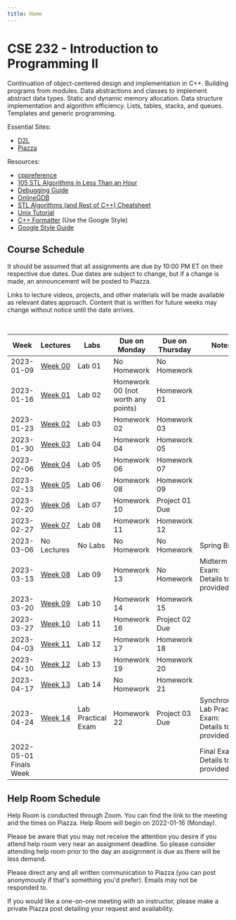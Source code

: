 ```yaml
---
title: Home
---
```


# CSE 232 - Introduction to Programming II

Continuation of object-centered design and implementation in C++. Building programs from modules. Data abstractions and classes to implement abstract data types. Static and dynamic memory allocation. Data structure implementation and algorithm efficiency. Lists, tables, stacks, and queues. Templates and generic programming.

<!-- General: -->
<!-- - [Course Schedule](#course-schedule) -->
<!-- - [Exam Policies](exam_policies.html) -->
<!-- - [Help Room Schedule](#help-room-schedule) -->
<!-- - [Syllabus](syllabus.html) -->

Essential Sites:
- [D2L](https://d2l.msu.edu/d2l/loginh/)
- [Piazza](https://piazza.com/msu/spring2023/cse232)

Resources:
- [cppreference](https://en.cppreference.com/w/)
- [105 STL Algorithms in Less Than an Hour](https://www.youtube.com/watch?v=2olsGf6JIkU)
- [Debugging Guide](debugging_guide.html)
- [OnlineGDB](https://www.onlinegdb.com/)
- [STL Algorithms (and Rest of C++) Cheatsheet](https://hackingcpp.com/cpp/cheat_sheets.html)
- [Unix Tutorial](https://www.tutorialspoint.com/unix/index.htm)
- [C++ Formatter](http://format.krzaq.cc/) (Use the Google Style)
- [Google Style Guide](https://google.github.io/styleguide/cppguide.html)

## Course Schedule

It should be assumed that all assignments are due by 10:00 PM ET on their respective due dates. Due dates are subject to change, but if a change is made, an announcement will be posted to Piazza.

Links to lecture videos, projects, and other materials will be made available as relevant dates approach. Content that is written for future weeks may change without notice until the date arrives.


<!-- [Add to Google Calendar](https://calendar.google.com/calendar/u/0?cid=anFtcGxzdGcwczFqa2FnZDV1dWZldmxqMmNAZ3JvdXAuY2FsZW5kYXIuZ29vZ2xlLmNvbQ) -->

<div align="center">
    <p id="course-progress-header"></p>
    <span class="Progress" id="course-progress-container">
        <span class="Progress-item color-bg-success-emphasis" id="course-progress"></span>
    </span>
</div>

&nbsp;

<table id="course-calendar">
    <thead>
        <tr>
            <th>Week</th>
            <th>Lectures</th>
            <th>Labs</th>
            <th>Due on Monday</th>
            <th>Due on Thursday</th>
            <th>Notes</th>
        </tr>
    </thead>
    <tbody>
        <tr>
            <td>2023-01-09</td>
            <td><a href="https://cse232-msu.github.io/CSE232/lectures/week00.html">Week 00</a></td>
            <td>Lab 01</td>
            <td>No Homework</td>
            <td>No Homework</td>
            <td></td>
        </tr>
        <tr>
            <td>2023-01-16</td>
            <td><a href="https://cse232-msu.github.io/CSE232/lectures/week01.html">Week 01</a></td>
            <td>Lab 02</td>
            <td>Homework 00 (not worth any points)</td>
            <td>Homework 01</td>
            <td></td>
        </tr>
        <tr>
            <td>2023-01-23</td>
            <td><a href="https://cse232-msu.github.io/CSE232/lectures/week02.html">Week 02</a></td>
            <td>Lab 03</td>
            <td>Homework 02</td>
            <td>Homework 03</td>
            <td></td>
        </tr>
        <tr>
            <td>2023-01-30</td>
            <td><a href="https://cse232-msu.github.io/CSE232/lectures/week03.html">Week 03</a></td>
            <td>Lab 04</td>
            <td>Homework 04</td>
            <td>Homework 05</td>
            <td></td>
        </tr>
        <tr>
            <td>2023-02-06</td>
            <td><a href="https://cse232-msu.github.io/CSE232/lectures/week04.html">Week 04</a></td>
            <td>Lab 05</td>
            <td>Homework 06</td>
            <td>Homework 07</td>
            <td></td>
        </tr>
        <tr>
            <td>2023-02-13</td>
            <td><a href="https://cse232-msu.github.io/CSE232/lectures/week05.html">Week 05</a></td>
            <td>Lab 06</td>
            <td>Homework 08</td>
            <td>Homework 09</td>
            <td></td>
        </tr>
        <tr>
            <td>2023-02-20</td>
            <td><a href="https://cse232-msu.github.io/CSE232/lectures/week06.html">Week 06</a></td>
            <td>Lab 07</td>
            <td>Homework 10</td>
            <td>Project 01 Due</td>
            <td></td>
        </tr>
        <tr>
            <td>2023-02-27</td>
            <td><a href="https://cse232-msu.github.io/CSE232/lectures/week07.html">Week 07</a></td>
            <td>Lab 08</td>
            <td>Homework 11</td>
            <td>Homework 12</td>
            <td></td>
        </tr>
        <tr>
            <td>2023-03-06</td>
            <td>No Lectures</td>
            <td>No Labs</td>
            <td>No Homework</td>
            <td>No Homework</td>
            <td>Spring Break</td>
        </tr>
        <tr>
            <td>2023-03-13</td>
            <td><a href="https://cse232-msu.github.io/CSE232/lectures/week08.html">Week 08</a></td>
	    <td>Lab 09</td>
            <td>Homework 13</td>
            <td>No Homework</td>
            <td>Midterm Exam: Details to be provided</td>
        </tr>
        <tr>
            <td>2023-03-20</td>
            <td><a href="https://cse232-msu.github.io/CSE232/lectures/week09.html">Week 09</a></td>
            <td>Lab 10</td>
            <td>Homework 14</td>
            <td>Homework 15</td>
            <td></td>
        </tr>
        <tr>
            <td>2023-03-27</td>
            <td><a href="https://cse232-msu.github.io/CSE232/lectures/week10.html">Week 10</a></td>
            <td>Lab 11</td>
            <td>Homework 16</td>
            <td>Project 02 Due</td>
            <td></td>
        </tr>
        <tr>
            <td>2023-04-03</td>
            <td><a href="https://cse232-msu.github.io/CSE232/lectures/week11.html">Week 11</a></td>
            <td>Lab 12</td>
            <td>Homework 17</td>
            <td>Homework 18</td>
            <td></td>      
        </tr>
        <tr>
            <td>2023-04-10</td>
            <td><a href="https://cse232-msu.github.io/CSE232/lectures/week12.html">Week 12</a></td>
            <td>Lab 13</td>
            <td>Homework 19</td>
            <td>Homework 20</td>
            <td></td>  
        </tr>
        <tr>
            <td>2023-04-17</td>
            <td><a href="https://cse232-msu.github.io/CSE232/lectures/week13.html">Week 13</a></td>
            <td>Lab 14</td>
            <td>No Homework</td>
            <td>Homework 21</td>
            <td></td>
        </tr>
	<tr>
            <td>2023-04-24</td>
            <td><a href="https://cse232-msu.github.io/CSE232/lectures/week14.html">Week 14</a></td>
            <td>Lab Practical Exam</td>
            <td>Homework 22</td>
            <td>Project 03 Due</td>
            <td>Synchronous Lab Practical Exam: Details to be provided. </td>
        </tr>
        <tr>
            <td>2022-05-01 Finals Week</td>
            <td></td>
            <td></td>
            <td></td>
            <td></td>
            <td>Final Exam: Details to be provided.</td>
        </tr>
    </tbody>
</table>


## Help Room Schedule

Help Room is conducted through Zoom. You can find the link to the meeting and the times on Piazza. Help Room will begin on 2022-01-16 (Monday).

Please be aware that you may not receive the attention you desire if you attend help room very near an assignment deadline. So please consider attending help room prior to the day an assignment is due as there will be less demand. 

Please direct any and all written communication to Piazza (you can post anonymously if that's something you'd prefer). Emails may not be responded to.

If you would like a one-on-one meeting with an instructor, please make a private Piazza post detailing your request and availability.
